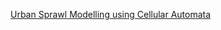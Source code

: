 
[Urban Sprawl Modelling using Cellular Automata](https://www.sciencedirect.com/science/article/pii/S1110982314000180)
